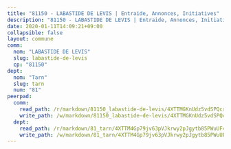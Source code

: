```yaml
---
title: "81150 - LABASTIDE DE LEVIS | Entraide, Annonces, Initiatives"
description: "81150 - LABASTIDE DE LEVIS | Entraide, Annonces, Initiatives"
date: 2020-01-11T14:09:21+09:00
collapsible: false
layout: commune
comm:
  nom: "LABASTIDE DE LEVIS"
  slug: labastide-de-levis
  cp: "81150"
dept:
  nom: "Tarn"
  slug: tarn
  num: "81"
peerpad:
  comm:
    read_path: /r/markdown/81150_labastide-de-levis/4XTTMGKnUdz5vdSPQcrBt8SmYH7jZL6oAT78GPVrPiiGSaMYZ
    write_path: /w/markdown/81150_labastide-de-levis/4XTTMGKnUdz5vdSPQcrBt8SmYH7jZL6oAT78GPVrPiiGSaMYZ-K3TgU4eSXQRLbVdYChS7awrQu8je5py6zu2jh9BHYzbj5CfVbKmX2QsgHw864uk5Ant5L7trEwYj5BEZEX5QaaPMM2CgQmW98efYHaaAGkM9nyKkbKbZPC8jB3S6V4F6RpLuV2wo
  dept:
    read_path: /r/markdown/81_tarn/4XTTM4Gp79jv63pVJkrwy2pJgytb85PWuUF46qZV3RNcf9bTY
    write_path: /w/markdown/81_tarn/4XTTM4Gp79jv63pVJkrwy2pJgytb85PWuUF46qZV3RNcf9bTY-K3TgUQULAfYZTaNEYQn663imu6tLJ5XUSYV3bG6y2QwZHe2hiw5KiHgnyL8wpzhjjRKSLQVjHCuMHvPTtVgD4tm7BFQTVwqLNiZgb8d93Riu34VNq5t6eFocUS5Ezct8i9MJtUHQ
---
```


